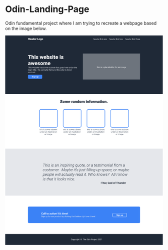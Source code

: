 # Odin-Landing-Page
Odin fundamental project where I am trying to recreate a webpage based on the image below.

![Webpage to recreate.](./images/01.png)
